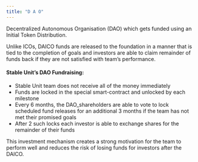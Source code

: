 ```yaml
---
title: "D A O"
---
```

Decentralized Autonomous Organisation (DAO) which gets funded using an Initial Token Distribution.

Unlike ICOs, DAICO funds are released to the foundation in a manner that is tied to the completion of goals and investors are able to claim remainder of funds back if they are not satisfied with team’s performance.

#### Stable Unit’s DAO Fundraising:
- Stable Unit team does not receive all of the money immediately
- Funds are locked in the special smart-contract and unlocked by each milestone
- Every 6 months, the DAO_shareholders are able to vote to lock scheduled fund releases for an additional 3 months if the team has not met their promised goals
- After 2 such locks each investor is able to exchange shares for the remainder of their funds

This investment mechanism creates a strong motivation for the team to perform well and reduces the risk of losing funds for investors after the DAICO.
